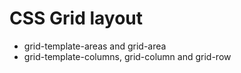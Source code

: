 # CSS Grid layout

* grid-template-areas and grid-area
* grid-template-columns, grid-column and grid-row
